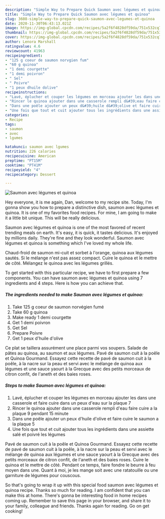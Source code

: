 ```yaml
---
description: "Simple Way to Prepare Quick Saumon avec légumes et quinoa"
title: "Simple Way to Prepare Quick Saumon avec légumes et quinoa"
slug: 3608-simple-way-to-prepare-quick-saumon-avec-legumes-et-quinoa
date: 2020-11-30T06:43:13.021Z
image: https://img-global.cpcdn.com/recipes/5a2f6f4828df59da/751x532cq70/saumon-avec-legumes-et-quinoa-photo-principale-de-la-recette.jpg
thumbnail: https://img-global.cpcdn.com/recipes/5a2f6f4828df59da/751x532cq70/saumon-avec-legumes-et-quinoa-photo-principale-de-la-recette.jpg
cover: https://img-global.cpcdn.com/recipes/5a2f6f4828df59da/751x532cq70/saumon-avec-legumes-et-quinoa-photo-principale-de-la-recette.jpg
author: Lenora Marshall
ratingvalue: 4.6
reviewcount: 41963
recipeingredient:
- "125 g coeur de saumon norvgien fum"
- "60 g quinoa"
- "1 demi courgette"
- "1 demi poivron"
- " Sel"
- " Poivre"
- "1 peux dhuile dolive"
recipeinstructions:
- "Lavé, éplucher et couper les légumes en morceau ajouter les dans une casserole et faire cuire dans un peux d&#39;eau sur la plaque 7"
- "Rincer le quinoa ajouter dans une casserole rempli d&#39;eau faire cuire a la plaque 9 pendant 15 minute"
- "Dans une poêle ajouter un peux d&#39;huile d&#39;olive et faire cuire le saumon a la plaque 5"
- "Une fois que tout et cuit ajouter tous les ingrédients dans une assiette salé et poivré les légumes"
categories:
- Recipe
tags:
- saumon
- avec
- lgumes

katakunci: saumon avec lgumes 
nutrition: 226 calories
recipecuisine: American
preptime: "PT15M"
cooktime: "PT41M"
recipeyield: "4"
recipecategory: Dessert

---
```



![Saumon avec légumes et quinoa](https://img-global.cpcdn.com/recipes/5a2f6f4828df59da/751x532cq70/saumon-avec-legumes-et-quinoa-photo-principale-de-la-recette.jpg)

Hey everyone, it is me again, Dan, welcome to my recipe site. Today, I'm gonna show you how to prepare a distinctive dish, saumon avec légumes et quinoa. It is one of my favorites food recipes. For mine, I am going to make it a little bit unique. This will be really delicious.

Saumon avec légumes et quinoa is one of the most favored of recent trending meals on earth. It's easy, it is quick, it tastes delicious. It's enjoyed by millions daily. They're fine and they look wonderful. Saumon avec légumes et quinoa is something which I've loved my whole life.

Chaud-froid de saumon mi-cuit et sorbet à l&#39;orange, quinoa aux légumes sautés. Si le mélange n&#39;est pas assez compact. Cuire le quinoa et le mettre de côté. Mélangez le quinoa avec les légumes grillés.


To get started with this particular recipe, we have to first prepare a few components. You can have saumon avec légumes et quinoa using 7 ingredients and 4 steps. Here is how you can achieve that.

<!--inarticleads1-->

##### The ingredients needed to make Saumon avec légumes et quinoa:

1. Take 125 g coeur de saumon norvégien fumé
1. Take 60 g quinoa
1. Make ready 1 demi courgette
1. Get 1 demi poivron
1. Get  Sel
1. Prepare  Poivre
1. Get 1 peux d&#39;huile d&#39;olive


Ce plat se taillera assurément une place parmi vos soupers. Salade de pâtes au quinoa, au saumon et aux légumes. Pavé de saumon cuit à la poêle et Quinoa Gourmand. Essayez cette recette de pavé de saumon cuit à la poêle, à la nacre sur la peau et servi avec le mélange de quinoa aux légumes et une sauce yaourt à la Grecque avec des petits morceaux de citron confit, de l&#39;aneth et des baies roses. 

<!--inarticleads2-->

##### Steps to make Saumon avec légumes et quinoa:

1. Lavé, éplucher et couper les légumes en morceau ajouter les dans une casserole et faire cuire dans un peux d&#39;eau sur la plaque 7
1. Rincer le quinoa ajouter dans une casserole rempli d&#39;eau faire cuire a la plaque 9 pendant 15 minute
1. Dans une poêle ajouter un peux d&#39;huile d&#39;olive et faire cuire le saumon a la plaque 5
1. Une fois que tout et cuit ajouter tous les ingrédients dans une assiette salé et poivré les légumes


Pavé de saumon cuit à la poêle et Quinoa Gourmand. Essayez cette recette de pavé de saumon cuit à la poêle, à la nacre sur la peau et servi avec le mélange de quinoa aux légumes et une sauce yaourt à la Grecque avec des petits morceaux de citron confit, de l&#39;aneth et des baies roses. Cuire le quinoa et le mettre de côté. Pendant ce temps, faire fondre le beurre à feu moyen dans une. Quant à moi, je les mange soit avec une ratatouille ou une garniture de légumes pour couscous. 

So that's going to wrap it up with this special food saumon avec légumes et quinoa recipe. Thanks so much for reading. I am confident that you can make this at home. There's gonna be interesting food in home recipes coming up. Remember to save this page in your browser, and share it to your family, colleague and friends. Thanks again for reading. Go on get cooking!
